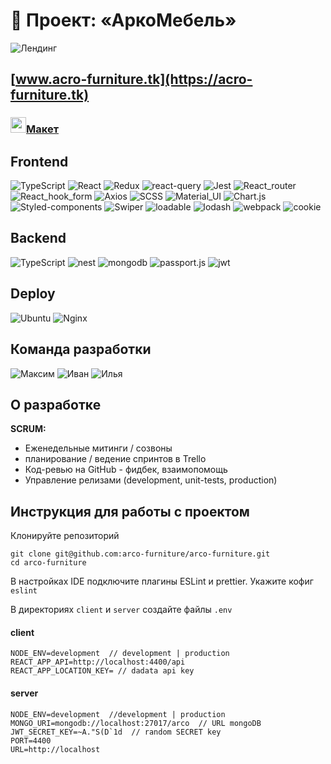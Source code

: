 # 🚀 Проект: «АркоМебель»

![Лендинг](https://i.ibb.co/xsJbBjM/work-acro.jpg)

## [www.acro-furniture.tk](https://acro-furniture.tk)
### <img src="https://im.wampi.ru/2022/09/28/figma.png" width="25" />[Макет](https://www.figma.com/file/Iatke6np8uI2zeeQVtSAvy/Untitled?node-id=0%3A1)

## Frontend
![TypeScript](https://img.shields.io/badge/-TypeScript-0d1117?style=for-the-badge&logo=TypeScript)
![React](https://img.shields.io/badge/-React-0d1117?style=for-the-badge&logo=React)
![Redux](https://img.shields.io/badge/-Redux_Toolkit-0d1117?style=for-the-badge&logo=Redux)
![react-query](https://img.shields.io/badge/-react_query-0d1117?style=for-the-badge&logo=react-query)
![Jest](https://img.shields.io/badge/-Jest_&_Enzyme-0d1117?style=for-the-badge&logo=Jest)
![React_router](https://img.shields.io/badge/-React_router-0d1117?style=for-the-badge&logo=React-router)
![React_hook_form](https://img.shields.io/badge/-React_hook_form-0d1117?style=for-the-badge&logo=react-hook-form)
![Axios](https://img.shields.io/badge/-Axios-0d1117?style=for-the-badge&logo=Axios)
![SCSS](https://img.shields.io/badge/-SCSS/modules-0d1117?style=for-the-badge&logo=sass)
![Material_UI](https://img.shields.io/badge/-Material_UI-0d1117?style=for-the-badge&logo=mui)
![Chart.js](https://img.shields.io/badge/-chart.js-0d1117?style=for-the-badge&logo=chart.js)
![Styled-components](https://img.shields.io/badge/-Styled_components-0d1117?style=for-the-badge&logo=Styled-components)
![Swiper](https://img.shields.io/badge/-Swiper-0d1117?style=for-the-badge&logo=swiper)
![loadable](https://img.shields.io/badge/-React_loadable-0d1117?style=for-the-badge&logo=react_loadable)
![lodash](https://img.shields.io/badge/-Lodash-0d1117?style=for-the-badge&logo=lodash)
![webpack](https://img.shields.io/badge/-webpack-0d1117?style=for-the-badge&logo=webpack)
![cookie](https://img.shields.io/badge/-cookie-0d1117?style=for-the-badge&logo=cookie)

## Backend
![TypeScript](https://img.shields.io/badge/-TypeScript-0d1117?style=for-the-badge&logo=TypeScript)
![nest](https://img.shields.io/badge/-nest.js-0d1117?style=for-the-badge&logo=nestjs)
![mongodb](https://img.shields.io/badge/-mongo_db-0d1117?style=for-the-badge&logo=mongodb)
![passport.js](https://img.shields.io/badge/-passport.js-0d1117?style=for-the-badge&logo=passport)
![jwt](https://img.shields.io/badge/-jwt-0d1117?style=for-the-badge&logo=json)

## Deploy
![Ubuntu](https://img.shields.io/badge/-Ubuntu-0d1117?style=for-the-badge&logo=Ubuntu) 
![Nginx](https://img.shields.io/badge/-Nginx-0d1117?style=for-the-badge&logo=Nginx)

## Команда разработки
![Максим](https://img.shields.io/badge/-Петерс_Максим-0d1117?style=for-the-badge&logo=github)
![Иван](https://img.shields.io/badge/-Рамзанов_Иван-0d1117?style=for-the-badge&logo=github)
![Илья](https://img.shields.io/badge/-Трубицин_Илья-0d1117?style=for-the-badge&logo=github)

## О разработке
**SCRUM:**
- Еженедельные митинги / созвоны
- планирование / ведение спринтов в Trello
- Код-ревью на GitHub - фидбек, взаимопомощь
- Управление релизами (development, unit-tests, production)

## Инструкция для работы с проектом

Клонируйте репозиторий

```
git clone git@github.com:arco-furniture/arco-furniture.git
cd arco-furniture
```
В настройках IDE подключите плагины ESLint и prettier. Укажите кофиг `eslint`

В директориях `client` и `server` создайте файлы `.env`

#### client
```
NODE_ENV=development  // development | production
REACT_APP_API=http://localhost:4400/api
REACT_APP_LOCATION_KEY= // dadata api key
```
#### server
```
NODE_ENV=development  //development | production
MONGO_URI=mongodb://localhost:27017/arco  // URL mongoDB 
JWT_SECRET_KEY=~A."S(D`1d  // random SECRET key
PORT=4400
URL=http://localhost
```
